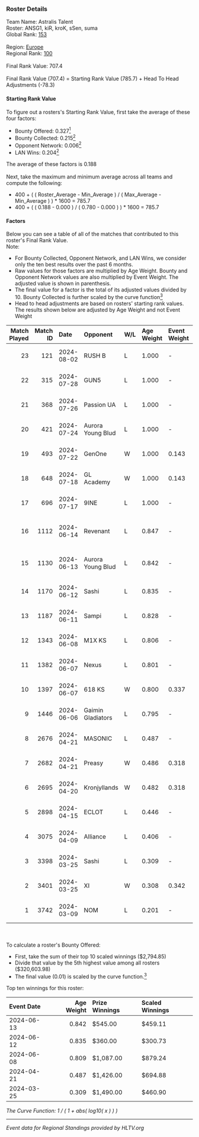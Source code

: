 ### Roster Details<br />
Team Name: Astralis Talent<br />
Roster: ANSG1, kiR, kroK, sSen, suma<br />
Global Rank: [153](../standings_global.md)<br />
<br />
Region: [Europe]( ../standings_europe.md)<br />
Regional Rank: [100]( ../standings_europe.md)<br />
<br />
Final Rank Value:  707.4<br />
<br />
Final Rank Value (707.4) = Starting Rank Value (785.7) + Head To Head Adjustments (-78.3)<br />

#### Starting Rank Value<br />
To figure out a rosters's Starting Rank Value, first take the average of these four factors:<br />
- Bounty Offered: 0.327[<sup>1</sup>](#table2)
- Bounty Collected: 0.215[<sup>2</sup>](#table1)
- Opponent Network: 0.006[<sup>2</sup>](#table1)
- LAN Wins: 0.204[<sup>2</sup>](#table1)

The average of these factors is 0.188<br />
<br />
Next, take the maximum and minimum average across all teams and compute the following:<br />
- 400 + ( ( Roster_Average - Min_Average ) / ( Max_Average - Min_Average ) ) * 1600 = 785.7
- 400 + ( ( 0.188 - 0.000 ) / ( 0.780 - 0.000 ) ) * 1600 = 785.7


#### Factors<br />
Below you can see a table of all of the matches that contributed to this roster's Final Rank Value.<br />
Note:<br />

- For Bounty Collected, Opponent Network, and LAN Wins, we consider only the ten best results over the past 6 months.
- Raw values for those factors are multiplied by Age Weight. Bounty and Opponent Network values are also multiplied by Event Weight. The adjusted value is shown in parenthesis.
- The final value for a factor is the total of its adjusted values divided by 10. Bounty Collected is further scaled by the curve function[<sup>3</sup>](#curveFunction)
- Head to head adjustments are based on rosters' starting rank values. The results shown below are adjusted by Age Weight and not Event Weight
<span id="table1"></span><br />


| Match Played | Match ID | Date       | Opponent          | W/L | Age Weight | Event Weight | Bounty Collected | Opponent Network | LAN Wins  | H2H Adj. | Roster                             |
| -: | -: | :- | :- | :- | :- | :- | :- | :- | :- | -: | :- |
|           23 |      121 | 2024-08-02 | RUSH B            | L   | 1.000      | -            | -                | -                | -         |    -6.60 | ANSG1, kiR, kroK, sSen, suma       |
|           22 |      315 | 2024-07-28 | GUN5              | L   | 1.000      | -            | -                | -                | -         |    -9.80 | ANSG1, kiR, kroK, sSen, suma       |
|           21 |      368 | 2024-07-26 | Passion UA        | L   | 1.000      | -            | -                | -                | -         |    -3.20 | ANSG1, kiR, kroK, sSen, suma       |
|           20 |      421 | 2024-07-24 | Aurora Young Blud | L   | 1.000      | -            | -                | -                | -         |    -7.34 | ANSG1, kiR, kroK, sSen, suma       |
|           19 |      493 | 2024-07-22 | GenOne            | W   | 1.000      | 0.143        | 0.000 (0.000)    | 0.078 (0.011)    | 0 (0.000) |     7.75 | ANSG1, kiR, kroK, sSen, suma       |
|           18 |      648 | 2024-07-18 | GL Academy        | W   | 1.000      | 0.143        | 0.006 (0.001)    | 0.097 (0.014)    | 0 (0.000) |    16.30 | ANSG1, kiR, kroK, sSen, suma       |
|           17 |      696 | 2024-07-17 | 9INE              | L   | 1.000      | -            | -                | -                | -         |    -7.58 | ANSG1, kiR, kroK, sSen, suma       |
|           16 |     1112 | 2024-06-14 | Revenant          | L   | 0.847      | -            | -                | -                | -         |   -10.50 | alexsomfan, ANSG1, kiR, sSen, suma |
|           15 |     1130 | 2024-06-13 | Aurora Young Blud | L   | 0.842      | -            | -                | -                | -         |    -8.06 | alexsomfan, ANSG1, kiR, sSen, suma |
|           14 |     1170 | 2024-06-12 | Sashi             | L   | 0.835      | -            | -                | -                | -         |    -1.83 | ANSG1, kiR, kroK, sSen, suma       |
|           13 |     1187 | 2024-06-11 | Sampi             | L   | 0.828      | -            | -                | -                | -         |    -8.23 | ANSG1, kiR, kroK, sSen, suma       |
|           12 |     1343 | 2024-06-08 | M1X KS            | L   | 0.806      | -            | -                | -                | -         |    -9.24 | ANSG1, kiR, kroK, sSen, suma       |
|           11 |     1382 | 2024-06-07 | Nexus             | L   | 0.801      | -            | -                | -                | -         |   -12.77 | ANSG1, kiR, kroK, sSen, suma       |
|           10 |     1397 | 2024-06-07 | 618 KS            | W   | 0.800      | 0.337        | 0.000 (0.000)    | 0.000 (0.000)    | 1 (0.800) |     2.85 | ANSG1, kiR, kroK, sSen, suma       |
|            9 |     1446 | 2024-06-06 | Gaimin Gladiators | L   | 0.795      | -            | -                | -                | -         |    -5.78 | ANSG1, kiR, kroK, sSen, suma       |
|            8 |     2676 | 2024-04-21 | MASONIC           | L   | 0.487      | -            | -                | -                | -         |    -7.76 | ANSG1, JBOEN, kiR, kroK, tOPZ      |
|            7 |     2682 | 2024-04-21 | Preasy            | W   | 0.486      | 0.318        | 0.008 (0.001)    | 0.221 (0.034)    | 1 (0.486) |     7.84 | ANSG1, JBOEN, kiR, kroK, tOPZ      |
|            6 |     2695 | 2024-04-20 | Kronjyllands      | W   | 0.482      | 0.318        | 0.000 (0.000)    | 0.000 (0.000)    | 1 (0.482) |     1.70 | ANSG1, JBOEN, kiR, kroK, tOPZ      |
|            5 |     2898 | 2024-04-15 | ECLOT             | L   | 0.446      | -            | -                | -                | -         |    -1.28 | ANSG1, JBOEN, kiR, kroK, tOPZ      |
|            4 |     3075 | 2024-04-09 | Alliance          | L   | 0.406      | -            | -                | -                | -         |    -5.08 | ANSG1, JBOEN, kiR, kroK, tOPZ      |
|            3 |     3398 | 2024-03-25 | Sashi             | L   | 0.309      | -            | -                | -                | -         |    -6.23 | ANSG1, JBOEN, kiR, kroK, tOPZ      |
|            2 |     3401 | 2024-03-25 | XI                | W   | 0.308      | 0.342        | 0.000 (0.000)    | 0.000 (0.000)    | 0 (0.000) |     1.79 | ANSG1, JBOEN, kiR, kroK, tOPZ      |
|            1 |     3742 | 2024-03-09 | NOM               | L   | 0.201      | -            | -                | -                | -         |    -5.26 | ANSG1, JBOEN, kiR, kroK, tOPZ      |

<br />
<span id="table2"></span><br />
To calculate a roster's Bounty Offered:<br />

- First, take the sum of their top 10 scaled winnings ($2,794.85)
- Divide that value by the 5th highest value among all rosters ($320,603.98)
- The final value (0.01) is scaled by the curve function.[<sup>3</sup>](#curveFunction)

Top ten winnings for this roster:<br />

| Event Date | Age Weight | Prize Winnings | Scaled Winnings |
| :- | -: | :- | :- |
| 2024-06-13 |      0.842 | $545.00        | $459.11         |
| 2024-06-12 |      0.835 | $360.00        | $300.73         |
| 2024-06-08 |      0.809 | $1,087.00      | $879.24         |
| 2024-04-21 |      0.487 | $1,426.00      | $694.88         |
| 2024-03-25 |      0.309 | $1,490.00      | $460.90         |


<span id="curveFunction"></span>_The Curve Function: 1 / ( 1 + abs( log10( x ) ) )_<br />

---
_Event data for Regional Standings provided by HLTV.org_<br />
